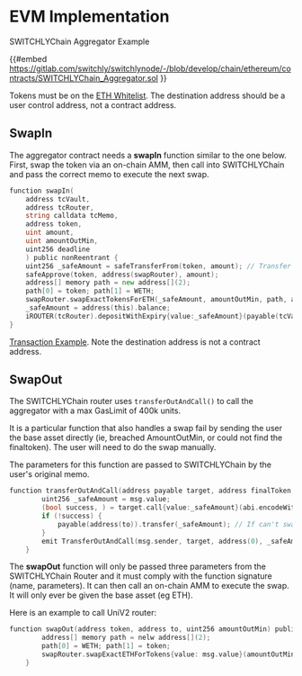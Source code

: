 # EVM Implementation

SWITCHLYChain Aggregator Example

{{#embed https://gitlab.com/switchly/switchlynode/-/blob/develop/chain/ethereum/contracts/SWITCHLYChain_Aggregator.sol }}

Tokens must be on the [ETH Whitelist](https://gitlab.com/switchly/switchlynode/-/blob/develop/docs/evm_whitelist_procedure.md#dex-token). The destination address should be a user control address, not a contract address.

## SwapIn

The aggregator contract needs a **swapIn** function similar to the one below. First, swap the token via an on-chain AMM, then call into SWITCHLYChain and pass the correct memo to execute the next swap.

```go
function swapIn(
    address tcVault,
    address tcRouter,
    string calldata tcMemo,
    address token,
    uint amount,
    uint amountOutMin,
    uint256 deadline
    ) public nonReentrant {
    uint256 _safeAmount = safeTransferFrom(token, amount); // Transfer asset
    safeApprove(token, address(swapRouter), amount);
    address[] memory path = new address[](2);
    path[0] = token; path[1] = WETH;
    swapRouter.swapExactTokensForETH(_safeAmount, amountOutMin, path, address(this), deadline);
    _safeAmount = address(this).balance;
    iROUTER(tcRouter).depositWithExpiry{value:_safeAmount}(payable(tcVault), ETH, _safeAmount, tcMemo, deadline);
}
```

[Transaction Example](https://etherscan.io/tx/0x7905c41daaa214fbb3bad79ef63bb69aafcb15147f53cd9cf621d4049c2cea4d). Note the destination address is not a contract address.

## SwapOut

The SWITCHLYChain router uses `transferOutAndCall()` to call the aggregator with a max GasLimit of 400k units.

It is a particular function that also handles a swap fail by sending the user the base asset directly (ie, breached AmountOutMin, or could not find the finaltoken). The user will need to do the swap manually.

The parameters for this function are passed to SWITCHLYChain by the user's original memo.

```go
function transferOutAndCall(address payable target, address finalToken, address to, uint256 amountOutMin, string memory memo) public payable nonReentrant {
        uint256 _safeAmount = msg.value;
        (bool success, ) = target.call{value:_safeAmount}(abi.encodeWithSignature("swapOut(address,address,uint256)", finalToken, to, amountOutMin));
        if (!success) {
            payable(address(to)).transfer(_safeAmount); // If can't swap, just send the recipient the ETH
        }
        emit TransferOutAndCall(msg.sender, target, address(0), _safeAmount, finalToken, to, amountOutMin, memo);
    }
```

The **swapOut** function will only be passed three parameters from the SWITCHLYChain Router and it must comply with the function signature (name, parameters). It can then call an on-chain AMM to execute the swap. It will only ever be given the base asset (eg ETH).

Here is an example to call UniV2 router:

```go
function swapOut(address token, address to, uint256 amountOutMin) public payable nonReentrant {
        address[] memory path = nelw address[](2);
        path[0] = WETH; path[1] = token;
        swapRouter.swapExactETHForTokens{value: msg.value}(amountOutMin, path, to, type(uint).max);
    }
```
